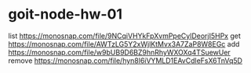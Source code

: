 # goit-node-hw-01

list  https://monosnap.com/file/9NCqiVHYkFpXvmPpeCylDeorjI5HPx
get  https://monosnap.com/file/AWTzLG5Y2xWjlKtMvx3A7ZaP8W8EGc
add  https://monosnap.com/file/w9bUB9D6BZ9hnRhyWXOXq4TSuewUer
remove  https://monosnap.com/file/hyn8l6iVYMLD1EAvCdleFsX6TnVq5D
